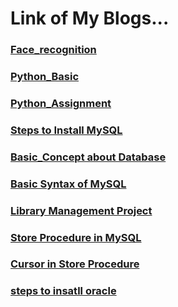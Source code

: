 
# Link of My Blogs...
### [Face_recognition](https://github.com/Sudarshan-gurav/Face_recognition)
### [Python_Basic](https://sudarshan-gurav.github.io/python)
### [Python_Assignment](https://sudarshan-gurav.github.io/Assignment)
### [Steps to Install MySQL](https://sudarshan-gurav.github.io/Install_step)
### [Basic_Concept about Database](https://sudarshan-gurav.github.io/Basic_concept)
### [Basic Syntax of MySQL](https://sudarshan-gurav.github.io/Basic_Syntax) 
### [Library Management Project](https://sudarshan-gurav.github.io/Create_Insert)
### [Store Procedure in MySQL](https://sudarshan-gurav.github.io/store_procedure)
### [Cursor in Store Procedure](https://sudarshan-gurav.github.io/cursor)
### [steps to insatll oracle](https://sudarshan-gurav.github.io/step_install_oracle)
